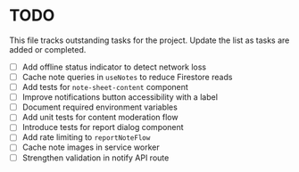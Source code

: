 # TODO

This file tracks outstanding tasks for the project. Update the list as tasks are added or completed.

- [ ] Add offline status indicator to detect network loss
- [ ] Cache note queries in `useNotes` to reduce Firestore reads
- [ ] Add tests for `note-sheet-content` component
- [ ] Improve notifications button accessibility with a label
- [ ] Document required environment variables
- [ ] Add unit tests for content moderation flow
- [ ] Introduce tests for report dialog component
- [ ] Add rate limiting to `reportNoteFlow`
- [ ] Cache note images in service worker
- [ ] Strengthen validation in notify API route
